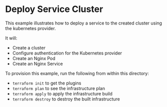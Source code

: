 # Deploy Service Cluster

This example illustrates how to deploy a service to the created cluster using the kubernetes provider.

It will:
- Create a cluster
- Configure authentication for the Kubernetes provider
- Create an Nginx Pod
- Create an Nginx Service

<!-- BEGINNING OF PRE-COMMIT-TERRAFORM DOCS HOOK -->

<!-- END OF PRE-COMMIT-TERRAFORM DOCS HOOK -->

To provision this example, run the following from within this directory:
- `terraform init` to get the plugins
- `terraform plan` to see the infrastructure plan
- `terraform apply` to apply the infrastructure build
- `terraform destroy` to destroy the built infrastructure
